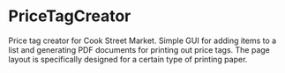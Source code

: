 # PriceTagCreator

Price tag creator for Cook Street Market. 
Simple GUI for adding items to a list and generating PDF documents for printing out price tags. The page layout is specifically designed for a certain type of printing paper.